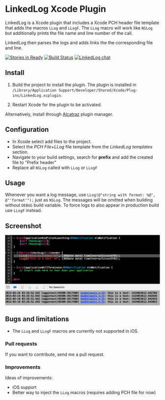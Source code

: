 # LinkedLog Xcode Plugin

LinkedLog is a Xcode plugin that includes a Xcode PCH header file template that adds the macros `LLog` and `LLogF`.
The `LLog` macro will work like `NSLog` but additionally prints the file name and line number of the call.

LinkedLog then parses the logs and adds links the the corresponding file and line.

[![Stories in Ready](https://badge.waffle.io/julian-weinert/linkedlog.svg?label=ready&title=Ready)](http://waffle.io/julian-weinert/linkedlog)
[![Build Status](https://travis-ci.org/julian-weinert/LinkedLog.svg?branch=master)](https://travis-ci.org/julian-weinert/LinkedLog)
[![LinkedLog chat](https://badges.gitter.im/Join%20Chat.svg)](https://gitter.im/julian-weinert/LinkedLog?utm_source=badge&utm_medium=badge&utm_campaign=pr-badge)


## Install

1. Build the project to install the plugin. The plugin is installed in `/Library/Application Support/Developer/Shared/Xcode/Plug-ins/LinkedLog.xcplugin`.

2. Restart Xcode for the plugin to be activated.

Alternatively, install through [Alcatraz](https://github.com/supermarin/Alcatraz) plugin manager.


## Configuration

* In Xcode select add files to the project.
* Select the *PCH File+LLog* file template from the *LinkedLog templates* section.
* Navigate to your build settings, search for **prefix** and add the created file to "Prefix header"
* Replace all `NSLog` called with `LLog` or `LLogF`


## Usage

Whenever you want a log message, use `LLog(@"string with format: %@", @"'format'");` just as `NSLog`.
The messages will be omitted when building without `DEBUG` build variable.
To force logs to also appear in production build use `LLogF` instead.


## Screenshot

![LinkedLog](https://raw.githubusercontent.com/julian-weinert/LinkedLog/master/Screenshots/LinkedLog.png)


## Bugs and limitations

* The `LLog` and `LLogF` macros are currently not supported in iOS.


### Pull requests

If you want to contribute, send me a pull request.


### Improvements

Ideas of improvements:

* iOS support
* Better way to inject the `LLog` macros (requires adding PCH file for now)
